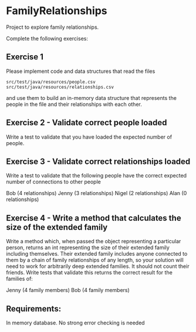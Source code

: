 # FamilyRelationships
Project to explore family relationships. 

Complete the following exercises:

Exercise 1
---

Please implement code and data structures that read the files
```
src/test/java/resources/people.csv
src/test/java/resources/relationships.csv
```
and use them to build an in-memory data structure that represents the people in the file and their relationships with each other.

Exercise 2 - Validate correct people loaded
---

Write a test to validate that you have loaded the expected number of people.

Exercise 3 - Validate correct relationships loaded
---

Write a test to validate that the following people have the correct expected number of connections to other people

Bob (4 relationships)
Jenny (3 relationships)
Nigel (2 relationships)
Alan (0 relationships)

Exercise 4 - Write a method that calculates the size of the extended family
---

Write a method which, when passed the object representing a particular person, returns an int representing the size of their extended family including themselves. Their extended family includes anyone connected to them by a chain of family relationships of any length, so your solution will need to work for arbitrarily deep extended families. It should not count their friends. Write tests that validate this returns the correct result for the families of:

Jenny (4 family members)
Bob (4 family members)

Requirements:
---
In memory database. No strong error checking is needed


